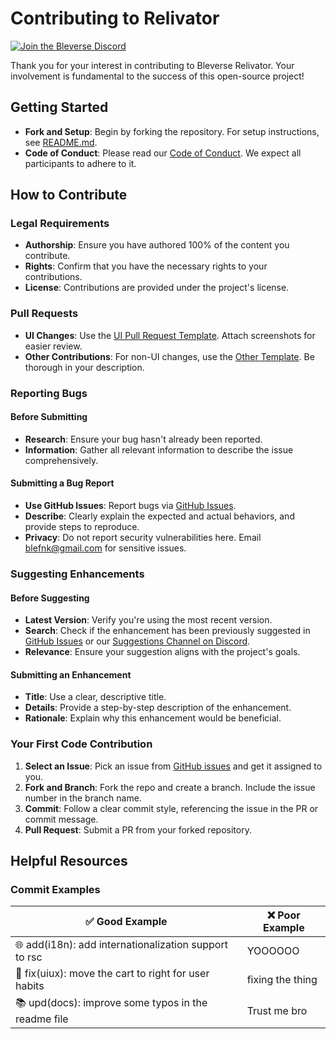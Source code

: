 # Contributing to Relivator

[![Join the Bleverse Discord](https://discordapp.com/api/guilds/1075533942096150598/widget.png?style=banner2)][bleverse-discord]

Thank you for your interest in contributing to Bleverse Relivator. Your involvement is fundamental to the success of this open-source project!

## Getting Started

- **Fork and Setup**: Begin by forking the repository. For setup instructions, see [README.md](/README.MD).
- **Code of Conduct**: Please read our [Code of Conduct](./CODE_OF_CONDUCT.md). We expect all participants to adhere to it.

## How to Contribute

### Legal Requirements

- **Authorship**: Ensure you have authored 100% of the content you contribute.
- **Rights**: Confirm that you have the necessary rights to your contributions.
- **License**: Contributions are provided under the project's license.

### Pull Requests

- **UI Changes**: Use the [UI Pull Request Template](.github/issue_template/2.feature_request.yml). Attach screenshots for easier review.
- **Other Contributions**: For non-UI changes, use the [Other Template](.github/issue_template/2.feature_request.yml). Be thorough in your description.

### Reporting Bugs

#### Before Submitting

- **Research**: Ensure your bug hasn't already been reported.
- **Information**: Gather all relevant information to describe the issue comprehensively.

#### Submitting a Bug Report

- **Use GitHub Issues**: Report bugs via [GitHub Issues](/issues/new).
- **Describe**: Clearly explain the expected and actual behaviors, and provide steps to reproduce.
- **Privacy**: Do not report security vulnerabilities here. Email [blefnk@gmail.com](mailto:blefnk@gmail.com) for sensitive issues.

### Suggesting Enhancements

#### Before Suggesting

- **Latest Version**: Verify you're using the most recent version.
- **Search**: Check if the enhancement has been previously suggested in [GitHub Issues](/issues) or our [Suggestions Channel on Discord](https://discord.com/channels/796594544980000808/1143947327892103188).
- **Relevance**: Ensure your suggestion aligns with the project's goals.

#### Submitting an Enhancement

- **Title**: Use a clear, descriptive title.
- **Details**: Provide a step-by-step description of the enhancement.
- **Rationale**: Explain why this enhancement would be beneficial.

### Your First Code Contribution

1. **Select an Issue**: Pick an issue from [GitHub issues](/issues) and get it assigned to you.
2. **Fork and Branch**: Fork the repo and create a branch. Include the issue number in the branch name.
3. **Commit**: Follow a clear commit style, referencing the issue in the PR or commit message.
4. **Pull Request**: Submit a PR from your forked repository.

## Helpful Resources

### Commit Examples

| ✅ Good Example                                       | ❌ Poor Example  |
| ----------------------------------------------------- | ---------------- |
| 🌐 add(i18n): add internationalization support to rsc | YOOOOOO          |
| 🛒 fix(uiux): move the cart to right for user habits  | fixing the thing |
| 📚 upd(docs): improve some typos in the readme file   | Trust me bro     |

[bleverse-discord]: https://discord.gg/Pb8uKbwpsJ
